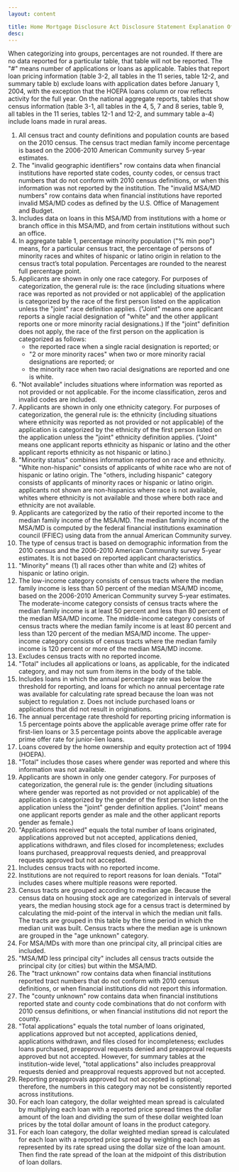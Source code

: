 ```yaml
---
layout: content

title: Home Mortgage Disclosure Act Disclosure Statement Explanation Of Notes For 2012
desc:
---
```

When categorizing into groups, percentages are not rounded. If there are no data reported for a particular table, that table will not be reported. The "#" means number of applications or loans as applicable. Tables that report loan pricing information (table 3-2, all tables in the 11 series, table 12-2, and summary table b) exclude loans with application dates before January 1, 2004, with the exception that the HOEPA loans column or row reflects activity for the full year. On the national aggregate reports, tables that show census information (table 3-1, all tables in the 4, 5, 7 and 8 series, table 9, all tables in the 11 series, tables 12-1 and 12-2, and summary table a-4) include loans made in rural areas.

<ol>
	<li id="1">All census tract and county definitions and population counts are based on the 2010 census. The census tract median family income percentage is based on the 2006-2010 American Community survey 5-year estimates.</li>
	<li id="2">The "invalid geographic identifiers" row contains data when financial institutions have reported state codes, county codes, or census tract numbers that do not conform with 2010 census definitions, or when this information was not reported by the institution. The "invalid MSA/MD numbers" row contains data when financial institutions have reported invalid MSA/MD codes as defined by the U.S. Office of Management and Budget.</li>
	<li id="3">Includes data on loans in this MSA/MD from institutions with a home or branch office in this MSA/MD, and from certain institutions without such an office.</li>
	<li id="4">In aggregate table 1, percentage minority population ("% min pop") means, for a particular census tract, the percentage of persons of minority races and whites of hispanic or latino origin in relation to the census tract’s total population. Percentages are rounded to the nearest full percentage point.</li>
	<li id="5">Applicants are shown in only one race category. For purposes of categorization, the general rule is: the race (including situations where race was reported as not provided or not applicable) of the application is categorized by the race of the first person listed on the application unless the "joint" race definition applies. ("Joint" means one applicant reports a single racial designation of "white" and the other applicant reports one or more minority racial designations.) If the "joint" definition does not apply, the race of the first person on the application is categorized as follows:
		<ul>
			<li>the reported race when a single racial designation is reported; or</li>
			<li>"2 or more minority races" when two or more minority racial designations are reported; or</li>
			<li>the minority race when two racial designations are reported and one is white.</li>
		</ul>
	</li>
	<li id="6">"Not available" includes situations where information was reported as not provided or not applicable. For the income classification, zeros and invalid codes are included.</li>
	<li id="7">Applicants are shown in only one ethnicity category. For purposes of categorization, the general rule is: the ethnicity (including situations where ethnicity was reported as not provided or not applicable) of the application is categorized by the ethnicity of the first person listed on the application unless the "joint" ethnicity definition applies. ("Joint" means one applicant reports ethnicity as hispanic or latino and the other applicant reports ethnicity as not hispanic or latino.)</li>
	<li id="8">"Minority status" combines information reported on race and ethnicity. "White non-hispanic" consists of applicants of white race who are not of hispanic or latino origin. The "others, including hispanic" category consists of applicants of minority races or hispanic or latino origin. applicants not shown are non-hispanics where race is not available, whites where ethnicity is not available and those where both race and ethnicity are not available.</li>
	<li id="9">Applicants are categorized by the ratio of their reported income to the median family income of the MSA/MD. The median family income of the MSA/MD is computed by the federal financial institutions examination council (FFIEC) using data from the annual American Community survey.</li>
	<li id="10">The type of census tract is based on demographic information from the 2010 census and the 2006-2010 American Community survey 5-year estimates. It is not based on reported applicant characteristics.</li>
	<li id="11">"Minority" means (1) all races other than white and (2) whites of hispanic or latino origin.</li>
	<li id="12">The low-income category consists of census tracts where the median family income is less than 50 percent of the median MSA/MD income, based on the 2006-2010 American Community survey 5-year estimates. The moderate-income category consists of census tracts where the median family income is at least 50 percent and less than 80 percent of the median MSA/MD income. The middle-income category consists of census tracts where the median family income is at least 80 percent and less than 120 percent of the median MSA/MD income. The upper-income category consists of census tracts where the median family income is 120 percent or more of the median MSA/MD income.</li>
	<li id="13">Excludes census tracts with no reported income.</li>
	<li id="14">"Total" includes all applications or loans, as applicable, for the indicated category, and may not sum from items in the body of the table.</li>
	<li id="15">Includes loans in which the annual percentage rate was below the threshold for reporting, and loans for which no annual percentage rate was available for calculating rate spread because the loan was not subject to regulation z. Does not include purchased loans or applications that did not result in originations.</li>
	<li id="16">The annual percentage rate threshold for reporting pricing information is 1.5 percentage points above the applicable average prime offer rate for first-lien loans or 3.5 percentage points above the applicable average prime offer rate for junior-lien loans.</li>
	<li id="17">Loans covered by the home ownership and equity protection act of 1994 (HOEPA).</li>
	<li id="18">"Total" includes those cases where gender was reported and where this information was not available.</li>
	<li id="19">Applicants are shown in only one gender category. For purposes of categorization, the general rule is: the gender (including situations where gender was reported as not provided or not applicable) of the application is categorized by the gender of the first person listed on the application unless the "joint" gender definition applies. ("Joint" means one applicant reports gender as male and the other applicant reports gender as female.)</li>
	<li id="20">"Applications received" equals the total number of loans originated, applications approved but not accepted, applications denied, applications withdrawn, and files closed for incompleteness; excludes loans purchased, preapproval requests denied, and preapproval requests approved but not accepted.</li>
	<li id="21">Includes census tracts with no reported income.</li>
	<li id="22">Institutions are not required to report reasons for loan denials. "Total" includes cases where multiple reasons were reported.</li>
	<li id="23">Census tracts are grouped according to median age. Because the census data on housing stock age are categorized in intervals of several years, the median housing stock age for a census tract is determined by calculating the mid-point of the interval in which the median unit falls. The tracts are grouped in this table by the time period in which the median unit was built. Census tracts where the median age is unknown are grouped in the "age unknown" category.</li>
	<li id="24">For MSA/MDs with more than one principal city, all principal cities are included.</li>
	<li id="25">"MSA/MD less principal city" includes all census tracts outside the principal city (or cities) but within the MSA/MD.</li>
	<li id="26">The "tract unknown" row contains data when financial institutions reported tract numbers that do not conform with 2010 census definitions, or when financial institutions did not report this information.</li>
	<li id="27">The "county unknown" row contains data when financial institutions reported state and county code combinations that do not conform with 2010 census definitions, or when financial institutions did not report the county.</li>
	<li id="28">"Total applications" equals the total number of loans originated, applications approved but not accepted, applications denied, applications withdrawn, and files closed for incompleteness; excludes loans purchased, preapproval requests denied and preapproval requests approved but not accepted. However, for summary tables at the institution-wide level, "total applications" also includes preapproval requests denied and preapproval requests approved but not accepted.</li>
	<li id="29">Reporting preapprovals approved but not accepted is optional; therefore, the numbers in this category may not be consistently reported across institutions.</li>
	<li id="30">For each loan category, the dollar weighted mean spread is calculated by multiplying each loan with a reported price spread times the dollar amount of the loan and dividing the sum of these dollar weighted loan prices by the total dollar amount of loans in the product category.</li>
	<li id="31">For each loan category, the dollar weighted median spread is calculated for each loan with a reported price spread by weighting each loan as represented by its rate spread using the dollar size of the loan amount. Then find the rate spread of the loan at the midpoint of this distribution of loan dollars.</li>
</ol>